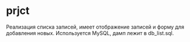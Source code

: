 # prjct
Реализация списка записей, имеет отображение записей и форму для добавления новых.
Используется MySQL, дамп лежит в db_list.sql. 
